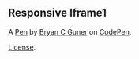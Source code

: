 ## Responsive Iframe1

A [Pen](https://codepen.io/bgoonz/pen/NWgdZyq) by [Bryan C Guner](https://codepen.io/bgoonz) on [CodePen](https://codepen.io).

[License](https://codepen.io/bgoonz/pen/NWgdZyq/license).
